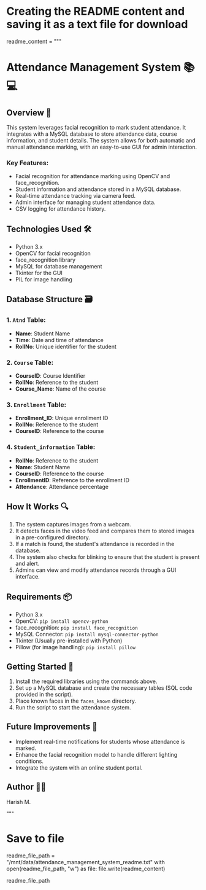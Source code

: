 # Creating the README content and saving it as a text file for download
readme_content = """
# Attendance Management System 📚💻

## Overview 🌟
This system leverages facial recognition to mark student attendance. It integrates with a MySQL database to store attendance data, course information, and student details. The system allows for both automatic and manual attendance marking, with an easy-to-use GUI for admin interaction.

### Key Features:
- Facial recognition for attendance marking using OpenCV and face_recognition.
- Student information and attendance stored in a MySQL database.
- Real-time attendance tracking via camera feed.
- Admin interface for managing student attendance data.
- CSV logging for attendance history.

## Technologies Used 🛠️
- Python 3.x
- OpenCV for facial recognition
- face_recognition library
- MySQL for database management
- Tkinter for the GUI
- PIL for image handling

## Database Structure 🗃️
### 1. `Atnd` Table:
- **Name**: Student Name
- **Time**: Date and time of attendance
- **RollNo**: Unique identifier for the student

### 2. `Course` Table:
- **CourseID**: Course Identifier
- **RollNo**: Reference to the student
- **Course_Name**: Name of the course

### 3. `Enrollment` Table:
- **Enrollment_ID**: Unique enrollment ID
- **RollNo**: Reference to the student
- **CourseID**: Reference to the course

### 4. `Student_information` Table:
- **RollNo**: Reference to the student
- **Name**: Student Name
- **CourseID**: Reference to the course
- **EnrollmentID**: Reference to the enrollment ID
- **Attendance**: Attendance percentage

## How It Works 🔍
1. The system captures images from a webcam.
2. It detects faces in the video feed and compares them to stored images in a pre-configured directory.
3. If a match is found, the student's attendance is recorded in the database.
4. The system also checks for blinking to ensure that the student is present and alert.
5. Admins can view and modify attendance records through a GUI interface.

## Requirements 📦
- Python 3.x
- OpenCV: `pip install opencv-python`
- face_recognition: `pip install face_recognition`
- MySQL Connector: `pip install mysql-connector-python`
- Tkinter (Usually pre-installed with Python)
- Pillow (for image handling): `pip install pillow`

## Getting Started 🚀
1. Install the required libraries using the commands above.
2. Set up a MySQL database and create the necessary tables (SQL code provided in the script).
3. Place known faces in the `faces_known` directory.
4. Run the script to start the attendance system.

## Future Improvements 🚧
- Implement real-time notifications for students whose attendance is marked.
- Enhance the facial recognition model to handle different lighting conditions.
- Integrate the system with an online student portal.

## Author 👨‍💻
Harish M.

"""

# Save to file
readme_file_path = "/mnt/data/attendance_management_system_readme.txt"
with open(readme_file_path, "w") as file:
    file.write(readme_content)

readme_file_path
